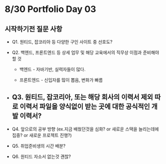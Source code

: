 # 8/30 Portfolio Day 03

## 시작하기전 질문 사항

- Q1. 원티드, 잡코리아 등 다양한 구인 사이트 중 선호도?
- Q2. 백엔드, 프론트엔드 등 상세 업무 및 해당 교육에서의 직무상 이점과 준비해야할 것
  - 백엔드 - 자바기반, 실력자들이 많다.

  - 프론트엔드 - 신입자를 많이 뽑음, 변화가 빠름

- Q3. 원티드, 잡코리아, 또는 해당 회사의 이력서 제외 따로 이력서 파일을 양식없이 받는 곳에 대한 공식적인 개발 이력서?
  - 

- Q4. 앞으로의 공부 방향 (ex.지금 배웠던것을 심화? or 새로운 스택을 늘리는데에 집중? or 새로운 프로젝트 진행?)
- Q5. 취업준비생의 시간 배분?
- Q6. 원티드 자소서 없는것 괜찮?

